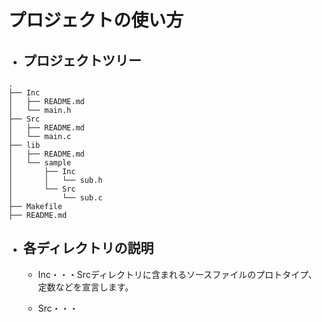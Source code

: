 # プロジェクトの使い方

- ## プロジェクトツリー
~~~:txt
.
├── Inc
│   ├── README.md
│   └── main.h
├── Src
│   ├── README.md
│   └── main.c
├── lib
│   ├── README.md
│   └── sample
│       ├── Inc
│       │   └── sub.h
│       └── Src
│           └── sub.c
├── Makefile
├── README.md
~~~
- ## 各ディレクトリの説明
    - Inc・・・Srcディレクトリに含まれるソースファイルのプロトタイプ、定数などを宣言します。　
        
    - Src・・・ 
